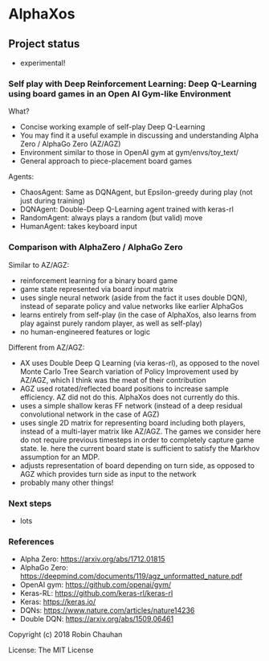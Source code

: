 # AlphaXos

## Project status
- experimental!

### Self play with Deep Reinforcement Learning: Deep Q-Learning using board games in an Open AI Gym-like Environment

What?
- Concise working example of self-play Deep Q-Learning
- You may find it a useful example in discussing and understanding Alpha Zero / AlphaGo Zero (AZ/AGZ)
- Environment similar to those in OpenAI gym at gym/envs/toy_text/ 
- General approach to piece-placement board games

Agents:
- ChaosAgent: Same as DQNAgent, but Epsilon-greedy during play (not just during training)
- DQNAgent: Double-Deep Q-Learning agent trained with keras-rl
- RandomAgent: always plays a random (but valid) move
- HumanAgent: takes keyboard input

### Comparison with AlphaZero / AlphaGo Zero

Similar to AZ/AGZ:
- reinforcement learning for a binary board game
- game state represented via board input matrix
- uses single neural network (aside from the fact it uses double DQN), instead of separate policy and value networks like earlier AlphaGos
- learns entirely from self-play (in the case of AlphaXos, also learns from play against purely random player, as well as self-play)
- no human-engineered features or logic

Different from AZ/AGZ:
- AX uses Double Deep Q Learning (via keras-rl), as opposed to the novel Monte Carlo Tree Search variation of Policy Improvement used by AZ/AGZ, which I think was the meat of their contribution
- AGZ used rotated/reflected board positions to increase sample efficiency.  AZ did not do this.  AlphaXos does not currently do this.
- uses a simple shallow keras FF network (instead of a deep residual convolutional network in the case of AGZ)
- uses single 2D matrix for representing board including both players, instead of a multi-layer matrix like AZ/AGZ.  The games we consider here do not require previous timesteps in order to completely capture game state.  Ie. here the current board state is sufficient to satisfy the Markhov assumption for an MDP.
- adjusts representation of board depending on turn side, as opposed to AGZ which provides turn side as input to the network
- probably many other things!

### Next steps

- lots

### References

- Alpha Zero: https://arxiv.org/abs/1712.01815
- AlphaGo Zero: https://deepmind.com/documents/119/agz_unformatted_nature.pdf
- OpenAI gym: https://github.com/openai/gym/
- Keras-RL: https://github.com/keras-rl/keras-rl
- Keras: https://keras.io/
- DQNs: https://www.nature.com/articles/nature14236
- Double DQN: https://arxiv.org/abs/1509.06461

Copyright (c) 2018 Robin Chauhan

License: The MIT License
